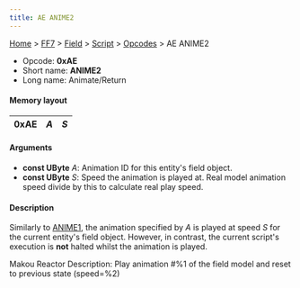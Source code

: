 ```yaml
---
title: AE ANIME2
---
```


[Home](../../../../Main%20Page.md.md) > [FF7](../../../../FF7.md) > [Field](../../../Field.md) > [Script](../../Script.md) > [Opcodes](../Opcodes.md) > AE ANIME2

-   Opcode: **0xAE**
-   Short name: **ANIME2**
-   Long name: Animate/Return

#### Memory layout

| 0xAE | *A* | *S* |
|------|-----|-----|

#### Arguments

-   **const UByte** *A*: Animation ID for this entity's field object.
-   **const UByte** *S*: Speed the animation is played at. Real model
    animation speed divide by this to calculate real play speed.

#### Description

Similarly to [ANIME1][], the animation specified by *A* is played at
speed *S* for the current entity's field object. However, in contrast,
the current script's execution is **not** halted whilst the animation is
played.

Makou Reactor Description: Play animation \#%1 of the field model and
reset to previous state (speed=%2)

  [ANIME1]: A3%20ANIME1.md "wikilink"
